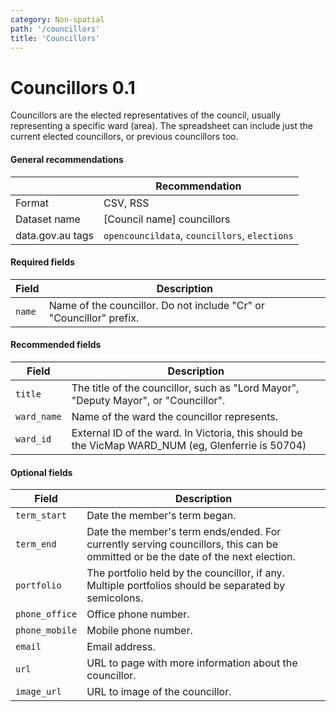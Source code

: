 ```yaml
---
category: Non-spatial
path: '/councillors'
title: 'Councillors'
---
```

# Councillors 0.1
Councillors are the elected representatives of the council, usually representing a specific ward (area). The spreadsheet can include just the current elected councillors, or previous councillors too.

#### General recommendations

&nbsp;|Recommendation
----|----
Format|CSV, RSS
Dataset name| [Council name] councillors
data.gov.au tags| `opencouncildata`, `councillors`, `elections`

#### Required fields

Field|Description
----|----
`name`|Name of the councillor. Do not include "Cr" or "Councillor" prefix.

#### Recommended fields

Field|Description
----|----
`title`|The title of the councillor, such as "Lord Mayor", "Deputy Mayor", or "Councillor".
`ward_name`| Name of the ward the councillor represents.
`ward_id`| External ID of the ward. In Victoria, this should be the VicMap WARD_NUM (eg, Glenferrie is 50704)

#### Optional fields

Field|Description
----|----
`term_start`| Date the member's term began.
`term_end`| Date the member's term ends/ended. For currently serving councillors, this can be ommitted or be the date of the next election.
`portfolio`| The portfolio held by the councillor, if any. Multiple portfolios should be separated by semicolons.
`phone_office`| Office phone number.
`phone_mobile`| Mobile phone number.
`email`| Email address.
`url`| URL to page with more information about the councillor.
`image_url`| URL to image of the councillor.